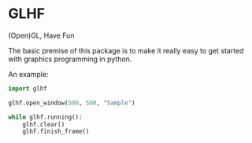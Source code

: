 # GLHF

(Open)GL, Have Fun

The basic premise of this package is to make it really easy to get started with graphics programming in python.

An example:
```python
import glhf

glhf.open_window(500, 500, "Sample")

while glhf.running():
    glhf.clear()
    glhf.finish_frame()
```
